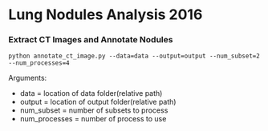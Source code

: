 # Lung Nodules Analysis 2016

### Extract CT Images and Annotate Nodules
`python annotate_ct_image.py --data=data --output=output --num_subset=2 --num_processes=4`

Arguments:
* data = location of data folder(relative path)
* output = location of output folder(relative path)
* num_subset = number of subsets to process
* num_processes = number of process to use
